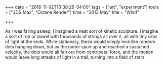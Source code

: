 +++
date = "2016-11-02T10:38:29-04:00"
tags = ["art", "experiment"]
tools = ["3DS Max", "Octane Render"]
time = "2013 May"
title = "Whirl"

+++

As I was falling asleep, I imagined a neat sort of kinetic sculpture. I imagine a sort of rod or dowel with thousands of strings all over it, all with tiny orbs of light at the ends. While stationary, these would simply look like random dots hanging down, but as the motor spun up and reached a sustained velocity, the dots would all fan out from centripetal force, and the motion would leave long streaks of light in a trail, turning into a field of stars.
